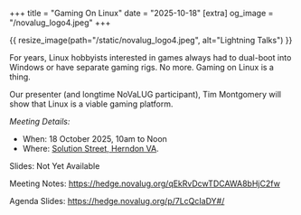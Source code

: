 +++
title = "Gaming On Linux"
date = "2025-10-18"
[extra]
og_image = "/novalug_logo4.jpeg"
+++

{{ resize_image(path="/static/novalug_logo4.jpeg", alt="Lightning Talks") }}

For years, Linux hobbyists interested in games always had to dual-boot into Windows
or have separate gaming rigs. No more. Gaming on Linux is a thing.

Our presenter (and longtime NoVaLUG participant), Tim Montgomery will show that
Linux is a viable gaming platform.

_Meeting Details:_
* When: 18 October 2025, 10am to Noon
* Where: [Solution Street, Herndon VA](/meetings/location-solutions-street).

Slides: Not Yet Available

Meeting Notes: <https://hedge.novalug.org/qEkRvDcwTDCAWA8bHjC2fw>

Agenda Slides: <https://hedge.novalug.org/p/7LcQcIaDY#/>
